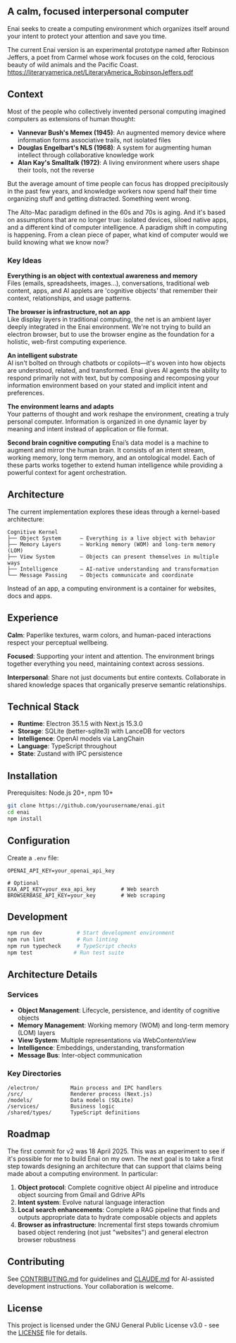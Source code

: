 ## A calm, focused interpersonal computer

Enai seeks to create a computing environment which organizes itself around your intent to protect your attention and save you time.

The current Enai version is an experimental prototype named after Robinson Jeffers, a poet from Carmel whose work focuses on the cold, ferocious beauty of wild animals and the Pacific Coast. https://literaryamerica.net/LiteraryAmerica_RobinsonJeffers.pdf


## Context

Most of the people who collectively invented personal computing imagined computers as extensions of human thought:

- **Vannevar Bush's Memex (1945)**: An augmented memory device where information forms associative trails, not isolated files
- **Douglas Engelbart's NLS (1968)**: A system for augmenting human intellect through collaborative knowledge work
- **Alan Kay's Smalltalk (1972)**: A living environment where users shape their tools, not the reverse

But the average amount of time people can focus has dropped precipitously in the past few years, and knowledge workers now spend half their time organizing stuff and getting distracted. Something went wrong. 

The Alto-Mac paradigm defined in the 60s and 70s is aging. And it's based on assumptions that are no longer true: isolated devices, siloed native apps, and a different kind of computer intelligence. A paradigm shift in computing is happening. From a clean piece of paper, what kind of computer would we build knowing what we know now?


### Key Ideas

**Everything is an object with contextual awareness and memory**  
Files (emails, spreadsheets, images...), conversations, traditional web content, apps, and AI applets are 'cognitive objects' that remember their context, relationships, and usage patterns.

**The browser is infrastructure, not an app**  
Like display layers in traditional computing, the net is an ambient layer deeply integrated in the Enai environment. We're not trying to build an electron browser, but to use the browser engine as the foundation for a holistic, web-first computing experience.

**An intelligent substrate**  
AI isn't bolted on through chatbots or copilots—it's woven into how objects are understood, related, and transformed. Enai gives AI agents the ability to respond primarily not with text, but by composing and recomposing your information environment based on your stated and implicit intent and preferences.

**The environment learns and adapts**  
Your patterns of thought and work reshape the environment, creating a truly personal computer. Information is organized in one dynamic layer by meaning and intent instead of application or file format. 

**Second brain cognitive computing**
Enai’s data model is a machine to augment and mirror the human brain. It consists of an intent stream, working memory, long term memory, and an ontological model. Each of these parts works together to extend human intelligence while providing a powerful context for agent orchestration.


## Architecture

The current implementation explores these ideas through a kernel-based architecture:

```
Cognitive Kernel
├── Object System      — Everything is a live object with behavior
├── Memory Layers      — Working memory (WOM) and long-term memory (LOM)  
├── View System        — Objects can present themselves in multiple ways
├── Intelligence       — AI-native understanding and transformation
└── Message Passing    — Objects communicate and coordinate
```

Instead of an app, a computing environment is a container for websites, docs and apps.

## Experience

**Calm**: Paperlike textures, warm colors, and human-paced interactions respect your perceptual wellbeing.

**Focused**: Supporting your intent and attention. The environment brings together everything you need, maintaining context across sessions.

**Interpersonal**: Share not just documents but entire contexts. Collaborate in shared knowledge spaces that organically preserve semantic relationships.


## Technical Stack

- **Runtime**: Electron 35.1.5 with Next.js 15.3.0
- **Storage**: SQLite (better-sqlite3) with LanceDB for vectors
- **Intelligence**: OpenAI models via LangChain
- **Language**: TypeScript throughout
- **State**: Zustand with IPC persistence

## Installation

Prerequisites: Node.js 20+, npm 10+

```bash
git clone https://github.com/yourusername/enai.git
cd enai
npm install
```

## Configuration

Create a `.env` file:

```
OPENAI_API_KEY=your_openai_api_key

# Optional
EXA_API_KEY=your_exa_api_key        # Web search
BROWSERBASE_API_KEY=your_key        # Web scraping
```

## Development

```bash
npm run dev           # Start development environment
npm run lint          # Run linting
npm run typecheck     # TypeScript checks
npm test             # Run test suite
```

## Architecture Details

### Services
- **Object Management**: Lifecycle, persistence, and identity of cognitive objects
- **Memory Management**: Working memory (WOM) and long-term memory (LOM) layers
- **View System**: Multiple representations via WebContentsView
- **Intelligence**: Embeddings, understanding, transformation
- **Message Bus**: Inter-object communication

### Key Directories
```
/electron/          Main process and IPC handlers
/src/               Renderer process (Next.js)
/models/            Data models (SQLite)
/services/          Business logic
/shared/types/      TypeScript definitions
```

## Roadmap

The first commit for v2 was 18 April 2025. This was an experiment to see if it's possible for me to build Enai on my own. The next goal is to take a first step towards designing an architecture that can support that claims being made about a computing environment. In particular:

1. **Object protocol**: Complete cognitive object AI pipeline and introduce object sourcing from Gmail and Gdrive APIs 
2. **Intent system**: Evolve natural language interaction
3. **Local search enhancements**: Complete a RAG pipeline that finds and outputs appropriate data to hydrate composable objects and applets
4. **Browser as infrastructure**: Incremental first steps towards chromium based object rendering (not just "websites") and general electron browser robustness

## Contributing

See [CONTRIBUTING.md](./CONTRIBUTING.md) for guidelines and [CLAUDE.md](./CLAUDE.md) for AI-assisted development instructions. Your collaboration is welcome.

## License

This project is licensed under the GNU General Public License v3.0 - see the [LICENSE](LICENSE) file for details.
